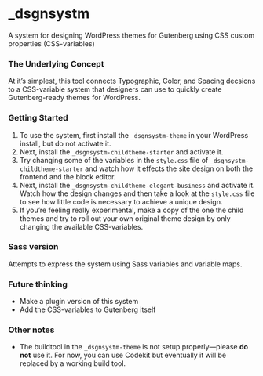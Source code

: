 # _dsgnsystm
A system for designing WordPress themes for Gutenberg using CSS custom properties (CSS-variables)

### The Underlying Concept
At it’s simplest, this tool connects Typographic, Color, and Spacing decsions to a CSS-variable system that designers can use to quickly create Gutenberg-ready themes for WordPress.

### Getting Started
1. To use the system, first install the `_dsgnsystm-theme` in your WordPress install, but do not activate it.
2. Next, install the `_dsgnsystm-childtheme-starter` and activate it.
3. Try changing some of the variables in the `style.css` file of `_dsgnsystm-childtheme-starter` and watch how it effects the site design on both the frontend and the block editor.
4. Next, install the `_dsgnsystm-childtheme-elegant-business` and activate it. Watch how the design changes and then take a look at the `style.css` file to see how little code is necessary to achieve a unique design. 
5. If you’re feeling really experimental, make a copy of the one the child themes and try to roll out your own original theme design by only changing the available CSS-variables.

### Sass version
Attempts to express the system using Sass variables and variable maps. 

### Future thinking
- Make a plugin version of this system
- Add the CSS-variables to Gutenberg itself

### Other notes
- The buildtool in the `_dsgnsystm-theme` is not setup properly—please **do not** use it. For now, you can use Codekit but eventually it will be replaced by a working build tool. 
